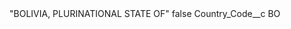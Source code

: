 <?xml version="1.0" encoding="UTF-8"?>
<CustomMetadata xmlns="http://soap.sforce.com/2006/04/metadata" xmlns:xsi="http://www.w3.org/2001/XMLSchema-instance" xmlns:xsd="http://www.w3.org/2001/XMLSchema">
    <label>&quot;BOLIVIA, PLURINATIONAL STATE OF&quot;</label>
    <protected>false</protected>
    <values>
        <field>Country_Code__c</field>
        <value xsi:type="xsd:string">BO</value>
    </values>
</CustomMetadata>
